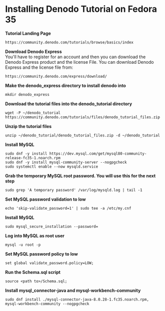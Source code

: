 # Installing Denodo Tutorial on Fedora 35

**Tutorial Landing Page**  
```
https://community.denodo.com/tutorials/browse/basics/index 
```
**Download Denodo Express**  
You'll have to register for an account and then you can download the Denodo Express product and the license File. 
You can download Denodo Express and the license file from:
```
https://community.denodo.com/express/download/
```
**Make the denodo_express directory to install denodo into**  
```
mkdir denodo_express
```
**Download the tutorial files into the denodo_tutorial directory**  
```
wget -P ~/denodo_tutorial https://community.denodo.com/tutorials/files/denodo_tutorial_files.zip
```
**Unzip the tutorial files**  
```
unzip ~/denodo_tutorial/denodo_tutorial_files.zip -d ~/denodo_tutorial
```
**Install MySQL**  
```
sudo dnf -y install https://dev.mysql.com/get/mysql80-community-release-fc35-1.noarch.rpm
sudo dnf -y install mysql-community-server --nogpgcheck
sudo systemctl enable --now mysqld.service
```
**Grab the temporary MySQL root password. You will use this for the next step**  
```
sudo grep 'A temporary password' /var/log/mysqld.log | tail -1
```
**Set MySQL password validation to low**  
```
echo 'skip-validate_password=1' | sudo tee -a /etc/my.cnf
````
**Install MySQL**  
```
sudo mysql_secure_installation --password=
```
**Log into MySQL as root user**  
```
mysql -u root -p
```
**Set MySQL password policy to low**  
```
set global validate_password.policy=LOW;
```
**Run the Schema.sql script**
```
source <path to>/Schema.sql;
```
**Install mysql_connector-java and mysql-workbench-community**  
```
sudo dnf install ./mysql-connector-java-8.0.28-1.fc35.noarch.rpm, mysql-workbench-community --nogpgcheck
```
